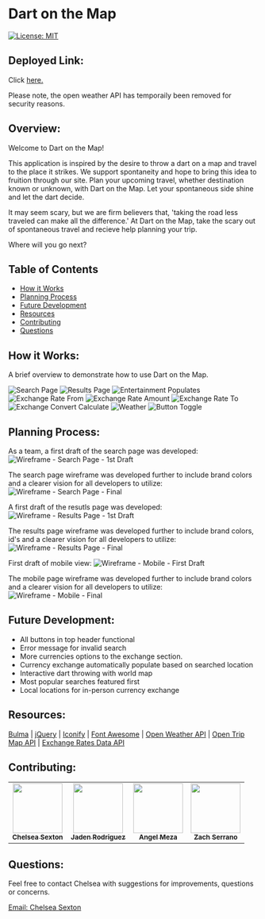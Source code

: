 # **Dart on the Map**
[![License: MIT](https://img.shields.io/badge/License-MIT-yellow.svg)](https://opensource.org/licenses/MIT)

## Deployed Link:
Click [here.](https://jadentr44.github.io/Dart-On-The-Map/) 

Please note, the open weather API has temporaily been removed for security reasons. 

## Overview:
Welcome to Dart on the Map! 

This application is inspired by the desire to throw a dart on a map and travel to the place it strikes. We support spontaneity and hope to bring this idea to fruition through our site. Plan your upcoming travel, whether destination known or unknown, with Dart on the Map. Let your spontaneous side shine and let the dart decide. 

It may seem scary, but we are firm believers that, 'taking the road less traveled can make all the difference.' At Dart on the Map, take the scary out of spontaneous travel and recieve help planning your trip. 

Where will you go next?

## Table of Contents
 - [How it Works](#how-it-works)
 - [Planning Process](#planning-process)
 - [Future Development](#future-development)
 - [Resources](#resources)
 - [Contributing](#contributing)
 - [Questions](#questions)


## How it Works:
A brief overview to demonstrate how to use Dart on the Map.

![Search Page](./assets/images/SearchScreenshot.jpg)
![Results Page](./assets/images/SearchForACity.png)
![Entertainment Populates](./assets/images/EntertainmentPopulate.png)
![Exchange Rate From](./assets/images/ExchangeRate.jpg)
![Exchange Rate Amount](./assets/images/ExchangeAmount.png)
![Exchange Rate To](./assets/images/Exchange%20Rate%20To.png)
![Exchange Convert Calculate](./assets/images/exchangeconvertcalculate.png)
![Weather](./assets/images/weather.png)
![Button Toggle](./assets/images/buttontoggle.png)

## Planning Process:
As a team, a first draft of the search page was developed:
![Wireframe - Search Page - 1st Draft](./assets/images/Superior%20Group%20Wireframe%20-%20Search%20Page%20-%201st%20Draft.png)

The search page wireframe was developed further to include brand colors and a clearer vision for all developers to utilize: 
![Wireframe - Search Page - Final](./assets/images/Superior%20Group%20Wireframe%20-%20Search%20Page.png)

A first draft of the resutls page was developed: 
![Wireframe - Results Page - 1st Draft](./assets/images/Superior%20Group%20Wireframe%20-%20Results%20Page%20-%201st%20Draft.png)

The results page wireframe was developed further to include brand colors, id's and a clearer vision for all developers to utilize:
![Wireframe - Results Page - Final](./assets/images/Superior%20Group%20Wireframe%20-%20Results%20Page.png)

First draft of mobile view: 
![Wireframe - Mobile - First Draft](./assets/images/Superior%20Group%20Wireframe%20-%20Mobile%20-%201st%20Draft.png)

The mobile page wireframe was developed further to include brand colors and a clearer vision for all developers to utilize:
![Wireframe - Mobile - Final](./assets/images/Superior%20Group%20Wireframe%20Mobile.png)

## Future Development: 
- All buttons in top header functional
- Error message for invalid search
- More currencies options to the exchange section.
- Currency exchange automatically populate based on searched location
- Interactive dart throwing with world map
- Most popular searches featured first
- Local locations for in-person currency exchange

## Resources:
[Bulma](https://bulma.io/documentation/) | [jQuery](https://api.jquery.com/) | [Iconify](https://iconify.design/) | [Font Awesome](https://fontawesome.com/icons) | [Open Weather API](https://openweathermap.org/api) | [Open Trip Map API](https://opentripmap.io/product) | [Exchange Rates Data API](https://apilayer.com/marketplace/exchangerates_data-api)

## Contributing:
<table>

<td align="center"><a href="https://github.com/chelsea314"><img src="https://avatars.githubusercontent.com/u/1285062?v=4" width="100px;" alt=""/><br /><sub><b>Chelsea Sexton</b></sub></a></td>

<td align="center"><a href="https://github.com/Jadentr44"><img src="https://avatars.githubusercontent.com/u/107438209?v=4" width="100px;" alt=""/><br /><sub><b>Jaden Rodriguez</b></sub></a></td>

<td align="center"><a href="https://github.com/amezabla"><img src="https://avatars.githubusercontent.com/u/103525784?v=4" width="100px;" alt=""/><br /><sub><b>Angel Meza</b></sub></a></td>

<td align="center"><a href="https://github.com/ZSerrano"><img src="https://avatars.githubusercontent.com/u/65681875?v=4" width="100px;" alt=""/><br /><sub><b>Zach Serrano</b></sub></a></td>
</tr>
</table>

## Questions:
Feel free to contact Chelsea with suggestions for improvements, questions or concerns.

[Email: Chelsea Sexton](mailto:chelseansexton@gmail.com)